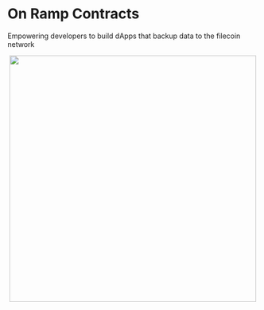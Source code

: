 # On Ramp Contracts

Empowering developers to build dApps that backup data to the filecoin network

<p align="center">
  <img width="496" src="https://github.com/ZenGround0/onramp-contracts/assets/5515260/07ba757e-8720-4eca-a680-7d2d2e4ee390" />
</p>
